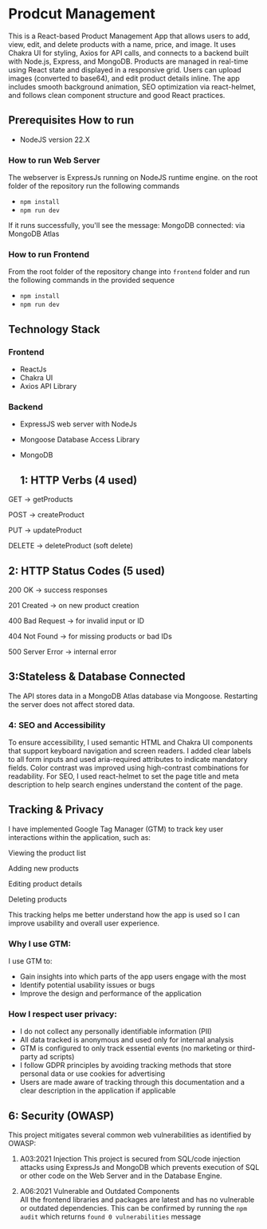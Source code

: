 # Prodcut Management
This is a React-based Product Management App that allows users to add, view, edit, and delete products with a name, price, and image. It uses Chakra UI for styling, Axios for API calls, and connects to a backend built with Node.js, Express, and MongoDB. Products are managed in real-time using React state and displayed in a responsive grid. Users can upload images (converted to base64), and edit product details inline. The app includes smooth background animation, SEO optimization via react-helmet, and follows clean component structure and good React practices.

## Prerequisites How to run
- NodeJS version 22.X

###  How to run Web Server
The webserver is ExpressJs running on NodeJS runtime engine. on the root folder of the repository run the following commands
- `npm install`
- `npm run dev`
  
If it runs successfully, you'll see the message: MongoDB connected: via MongoDB Atlas

###  How to run Frontend
From the root folder of the repository change into `frontend` folder and run the following commands in the provided sequence
- `npm install`
- `npm run dev`
    
## Technology Stack

### Frontend
- ReactJs
- Chakra UI
- Axios API Library

### Backend
- ExpressJS web server with NodeJs
- Mongoose Database Access Library
- MongoDB

  ## 1: HTTP Verbs (4 used)

 GET → getProducts

POST → createProduct

PUT → updateProduct

DELETE → deleteProduct (soft delete)

## 2: HTTP Status Codes (5 used)

200 OK → success responses

201 Created → on new product creation

400 Bad Request → for invalid input or ID

404 Not Found → for missing products or bad IDs

500 Server Error → internal error

## 3:Stateless & Database Connected
The API stores data in a MongoDB Atlas database via Mongoose. Restarting the server does not affect stored data.

### 4: SEO and Accessibility

To ensure accessibility, I used semantic HTML and Chakra UI components that support keyboard navigation and screen readers. I added clear labels to all form inputs and used aria-required attributes to indicate mandatory fields. Color contrast was improved using high-contrast combinations for readability. 
For SEO, I used react-helmet to set the page title and meta description to help search engines understand the content of the page.


## Tracking & Privacy

I have implemented Google Tag Manager (GTM) to track key user interactions within the application, such as:

Viewing the product list

Adding new products

Editing product details

Deleting products

This tracking helps me better understand how the app is used so I can improve usability and overall user experience.

### Why I use GTM:
I use GTM to:
- Gain insights into which parts of the app users engage with the most
- Identify potential usability issues or bugs
- Improve the design and performance of the application

### How I respect user privacy:
- I do not collect any personally identifiable information (PII)
- All data tracked is anonymous and used only for internal analysis
- GTM is configured to only track essential events (no marketing or third-party ad scripts)
- I follow GDPR principles by avoiding tracking methods that store personal data or use cookies for advertising
- Users are made aware of tracking through this documentation and a clear description in the application if applicable




## 6: Security (OWASP)
This project mitigates several common web vulnerabilities as identified by OWASP:

1. A03:2021 Injection
   This project is secured from SQL/code injection attacks using ExpressJs and MongoDB which prevents execution of SQL or other code on the Web Server and in the Database Engine.

2. A06:2021 Vulnerable and Outdated Components    
   All the frontend libraries and packages are latest and has no vulnerable or outdated dependencies. This can be confirmed by running the `npm audit` which returns `found 0 vulnerabilities` message




